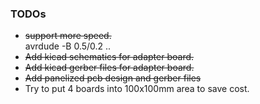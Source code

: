 ### TODOs

- ~~support more speed.~~  
  avrdude -B 0.5/0.2 ..
- ~~Add kicad schematics for adapter board.~~
- ~~Add kicad gerber files for adapter board.~~
- ~~Add panelized pcb design and gerber files~~
- Try to put 4 boards into 100x100mm area to save cost.

